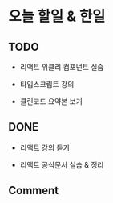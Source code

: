 # 오늘 할일 & 한일

## TODO

- 리액트 위클리 컴포넌트 실습

- 타입스크립트 강의

- 클린코드 요약본 보기

## DONE

- 리액트 강의 듣기

- 리액트 공식문서 실습 & 정리

## Comment
